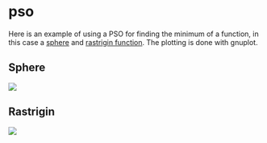 # pso

Here is an example of using a PSO for finding the minimum of a function, in this case a [sphere](https://en.wikipedia.org/wiki/Test_functions_for_optimization) and [rastrigin function](https://en.wikipedia.org/wiki/Rastrigin_function). The plotting is done with gnuplot.

## Sphere

![](example/rastigan-map.gif?raw=true)

## Rastrigin

![](example/rastigan-map.gif?raw=true)
